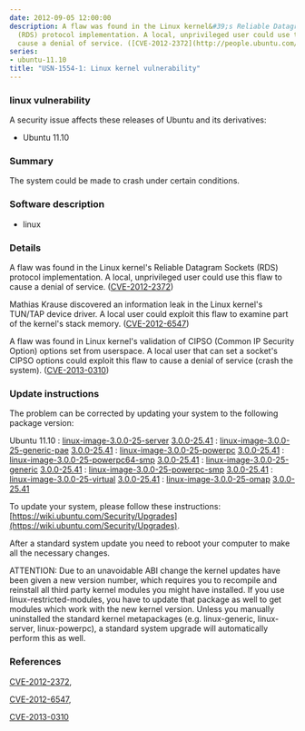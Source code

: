 ```yaml
---
date: 2012-09-05 12:00:00
description: A flaw was found in the Linux kernel&#39;s Reliable Datagram Sockets
  (RDS) protocol implementation. A local, unprivileged user could use this flaw to
  cause a denial of service. ([CVE-2012-2372](http://people.ubuntu.com/~ubuntu-security/cve/CVE-2012-2372))
series:
- ubuntu-11.10
title: "USN-1554-1: Linux kernel vulnerability"
---
```



### linux vulnerability

A security issue affects these releases of Ubuntu and its derivatives:

* Ubuntu 11.10

### Summary

The system could be made to crash under certain conditions. 

### Software description

* linux 

### Details

 A flaw was found in the Linux kernel&#39;s Reliable Datagram Sockets (RDS) protocol implementation. A local, unprivileged user could use this flaw to cause a denial of service. ([CVE-2012-2372](http://people.ubuntu.com/~ubuntu-security/cve/CVE-2012-2372))

Mathias Krause discovered an information leak in the Linux kernel&#39;s TUN/TAP device driver. A local user could exploit this flaw to examine part of the kernel&#39;s stack memory. ([CVE-2012-6547](http://people.ubuntu.com/~ubuntu-security/cve/CVE-2012-6547))

A flaw was found in Linux kernel&#39;s validation of CIPSO (Common IP Security Option) options set from userspace. A local user that can set a socket&#39;s CIPSO options could exploit this flaw to cause a denial of service (crash the system). ([CVE-2013-0310](http://people.ubuntu.com/~ubuntu-security/cve/CVE-2013-0310)) 

### Update instructions

The problem can be corrected by updating your system to the following package version:

Ubuntu 11.10
 : [linux-image-3.0.0-25-server](https://launchpad.net/ubuntu/+source/linux) <span> [3.0.0-25.41](https://launchpad.net/ubuntu/+source/linux/3.0.0-25.41) </span> 
 : [linux-image-3.0.0-25-generic-pae](https://launchpad.net/ubuntu/+source/linux) <span> [3.0.0-25.41](https://launchpad.net/ubuntu/+source/linux/3.0.0-25.41) </span> 
 : [linux-image-3.0.0-25-powerpc](https://launchpad.net/ubuntu/+source/linux) <span> [3.0.0-25.41](https://launchpad.net/ubuntu/+source/linux/3.0.0-25.41) </span> 
 : [linux-image-3.0.0-25-powerpc64-smp](https://launchpad.net/ubuntu/+source/linux) <span> [3.0.0-25.41](https://launchpad.net/ubuntu/+source/linux/3.0.0-25.41) </span> 
 : [linux-image-3.0.0-25-generic](https://launchpad.net/ubuntu/+source/linux) <span> [3.0.0-25.41](https://launchpad.net/ubuntu/+source/linux/3.0.0-25.41) </span> 
 : [linux-image-3.0.0-25-powerpc-smp](https://launchpad.net/ubuntu/+source/linux) <span> [3.0.0-25.41](https://launchpad.net/ubuntu/+source/linux/3.0.0-25.41) </span> 
 : [linux-image-3.0.0-25-virtual](https://launchpad.net/ubuntu/+source/linux) <span> [3.0.0-25.41](https://launchpad.net/ubuntu/+source/linux/3.0.0-25.41) </span> 
 : [linux-image-3.0.0-25-omap](https://launchpad.net/ubuntu/+source/linux) <span> [3.0.0-25.41](https://launchpad.net/ubuntu/+source/linux/3.0.0-25.41) </span> 

To update your system, please follow these instructions: [https://wiki.ubuntu.com/Security/Upgrades](https://wiki.ubuntu.com/Security/Upgrades).

After a standard system update you need to reboot your computer to make all the necessary changes.

ATTENTION: Due to an unavoidable ABI change the kernel updates have been given a new version number, which requires you to recompile and reinstall all third party kernel modules you might have installed. If you use linux-restricted-modules, you have to update that package as well to get modules which work with the new kernel version. Unless you manually uninstalled the standard kernel metapackages (e.g. linux-generic, linux-server, linux-powerpc), a standard system upgrade will automatically perform this as well. 

### References

 
 [CVE-2012-2372](http://people.ubuntu.com/~ubuntu-security/cve/CVE-2012-2372), 

 [CVE-2012-6547](http://people.ubuntu.com/~ubuntu-security/cve/CVE-2012-6547), 

 [CVE-2013-0310](http://people.ubuntu.com/~ubuntu-security/cve/CVE-2013-0310)